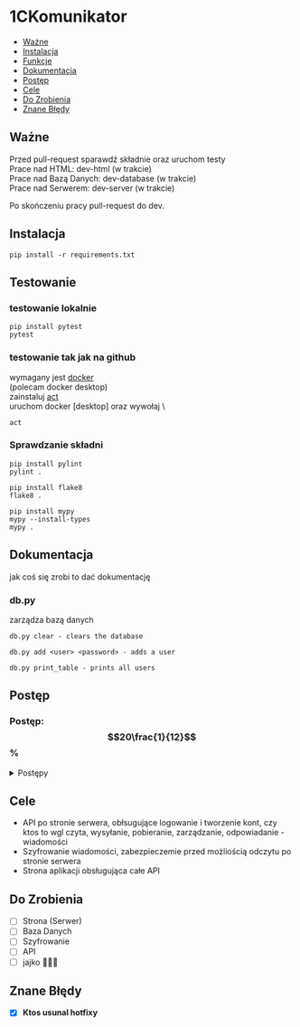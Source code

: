 # 1CKomunikator

- [Ważne](#ważne)
- [Instalacja](#instalacja)
- [Funkcje](#funkcje)
- [Dokumentacja](#dokumentacja)
- [Postęp](#postęp)
- [Cele](#cele)
- [Do Zrobienia](#do-zrobienia)
- [Znane Błędy](#znane-błędy)

## Ważne
Przed pull-request sparawdź składnie oraz uruchom testy \
Prace nad HTML: dev-html (w trakcie) \
Prace nad Bazą Danych: dev-database (w trakcie) \
Prace nad Serwerem: dev-server (w trakcie)

Po skończeniu pracy pull-request do dev.

## Instalacja

```shell
pip install -r requirements.txt
```

## Testowanie

### testowanie lokalnie

```shell
pip install pytest
pytest
```

### testowanie tak jak na github

wymagany jest [docker](https://www.docker.com/) \
(polecam docker desktop) \
zainstaluj [act](https://nektosact.com/installation/index.html) \
uruchom docker [desktop] oraz wywołaj \
```shell
act
```

### Sprawdzanie składni

```shell
pip install pylint
pylint .
```

```shell
pip install flake8
flake8 .
```

```shell
pip install mypy
mypy --install-types
mypy .
```

## Dokumentacja

jak coś się zrobi to dać dokumentację

### db.py

zarządza bazą danych

`db.py clear - clears the database`

`db.py add <user> <password> - adds a user`

`db.py print_table - prints all users`

## Postęp

### **Postęp: $$20\frac{1}{12}$$%**

<details>
<summary> Postępy </summary>

### Podstawa serwera

- [ ] Całość gotowa     (100%)
- [ ] Większość gotowa  (~75%)
- [ ] Połowa gotowa     (~50%)
- [x] Mniejszość gotowa (~25%)
- [ ] Nic nie jest gotowe (0%)

### Obsługa bazy danych

- [ ] Całość gotowa     (100%)
- [ ] Większość gotowa  (~75%)
- [ ] Połowa gotowa     (~50%)
- [x] Mniejszość gotowa (~25%)
- [ ] Nic nie jest gotowe (0%)

### Działające API - Weryfikacja danych

- [ ] Całość gotowa     (100%)
- [ ] Większość gotowa  (~75%)
- [x] Połowa gotowa     (~50%)
- [ ] Mniejszość gotowa (~25%)
- [ ] Nic nie jest gotowe (0%)

### Działające API - Obsługa wiadomości

- [ ] Całość gotowa     (100%)
- [ ] Większość gotowa  (~75%)
- [ ] Połowa gotowa     (~50%)
- [ ] Mniejszość gotowa (~25%)
- [x] Nic nie jest gotowe (0%)

### Szyfrowanie

- [ ] Całość gotowa     (100%)
- [ ] Większość gotowa  (~75%)
- [ ] Połowa gotowa     (~50%)
- [ ] Mniejszość gotowa (~25%)
- [x] Nic nie jest gotowe (0%)

### Inne g$%&a

- [ ] Całość gotowa     (100%)
- [ ] Większość gotowa  (~75%)
- [ ] Połowa gotowa     (~50%)
- [x] Mniejszość gotowa (~25%)
- [ ] Nic nie jest gotowe (0%)

</details>

## Cele

- API po stronie serwera, obłsugujące logowanie i tworzenie kont, czy ktos to wgl czyta, wysyłanie, pobieranie, zarządzanie, odpowiadanie -
  wiadomości
- Szyfrowanie wiadomości, zabezpieczemie przed możliością odczytu po stronie serwera
- Strona aplikacji obsługująca całe API

## Do Zrobienia

- [ ] Strona (Serwer)
- [ ] Baza Danych
- [ ] Szyfrowanie
- [ ] API
- [ ] jajko 🥚🥚🥚

## Znane Błędy

- [x] **Ktos usunal hotfixy**
